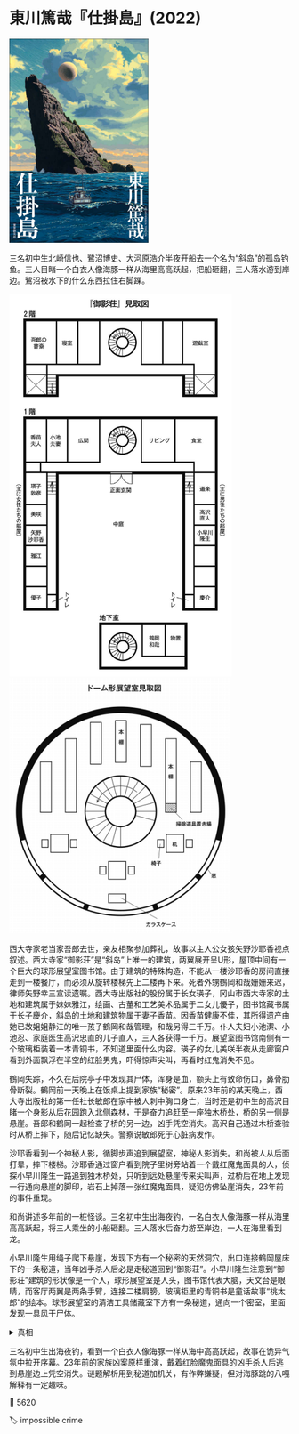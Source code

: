 # 東川篤哉『仕掛島』(2022)

<img src=images/2022_cover.jpg width=250/>

三名初中生北崎信也、鷺沼博史、大河原浩介半夜开船去一个名为“斜岛”的孤岛钓鱼。三人目睹一个白衣人像海豚一样从海里高高跃起，把船砸翻，三人落水游到岸边。鷺沼被水下的什么东西拉住右脚踝。

<img src=images/2022_floor_plan.jpg width=400/>
<img src=images/2022_library.jpg width=400/>

西大寺家老当家吾郎去世，亲友相聚参加葬礼，故事以主人公女孩矢野沙耶香视点叙述。西大寺家“御影荘”是“斜岛”上唯一的建筑，两翼展开呈U形，屋顶中间有一个巨大的球形展望室图书馆。由于建筑的特殊构造，不能从一楼沙耶香的房间直接走到一楼餐厅，而必须从旋转楼梯先上二楼再下来。死者外甥鶴岡和哉姗姗来迟，律师矢野幸三宣读遗嘱。西大寺出版社的股份属于长女瑛子，冈山市西大寺家的土地和建筑属于妹妹雅江，绘画、古董和工艺美术品属于二女儿優子，图书馆藏书属于长子慶介，斜岛的土地和建筑物属于妻子香苗。因香苗健康不佳，其所得遗产由她已故姐姐静江的唯一孩子鶴岡和哉管理，和哉另得三千万。仆人夫妇小池潔、小池忍、家庭医生高沢忠直的儿子直人，三人各获得一千万。展望室图书馆南侧有一个玻璃柜装着一本青铜书，不知道里面什么内容。瑛子的女儿美咲半夜从走廊窗户看到外面飘浮在半空的红脸男鬼，吓得惊声尖叫，再看时红鬼消失不见。

鶴岡失踪，不久在后院亭子中发现其尸体，浑身是血，额头上有致命伤口，鼻骨肋骨断裂。鶴岡前一天晚上在饭桌上提到家族“秘密”。原来23年前的某天晚上，西大寺出版社的第一任社长敏郎在家中被人刺中胸口身亡，当时还是初中生的高沢目睹一个身影从后花园跑入北侧森林，于是奋力追赶至一座独木桥处，桥的另一侧是悬崖。吾郎和鶴岡一起检查了桥的另一边，凶手凭空消失。高沢自己通过木桥查验时从桥上摔下，随后记忆缺失。警察说敏郎死于心脏病发作。

沙耶香看到一个神秘人影，循脚步声追到展望室，神秘人影消失。和尚被人从后面打晕，摔下楼梯。沙耶香通过窗户看到院子里树旁站着一个戴红魔鬼面具的人，侦探小早川隆生一路追到独木桥处，只听到远处悬崖传来尖叫声，过桥后在地上发现一行通向悬崖的脚印，岩石上掉落一张红魔鬼面具，疑犯仿佛坠崖消失，23年前的事件重现。

和尚讲述多年前的一桩怪谈。三名初中生出海夜钓，一名白衣人像海豚一样从海里高高跃起，将三人乘坐的小船砸翻。三人落水后奋力游至岸边，一人在海里看到龙。

小早川隆生用绳子爬下悬崖，发现下方有一个秘密的天然洞穴，出口连接鶴岡屋床下的一条秘道，当年凶手杀人后必是走秘道回到“御影荘”。小早川隆生注意到“御影荘”建筑的形状像是一个人，球形展望室是人头，图书馆代表大脑，天文台是眼睛，而客厅两翼是两条手臂，连接二楼肩膀。玻璃柜里的青铜书是童话故事“桃太郎”的绘本。球形展望室的清洁工具储藏室下方有一条秘道，通向一个密室，里面发现一具风干尸体。

<details><summary>真相</summary>
玻璃柜里的青铜书是机关，可以控制中庭里的大机关书出现或者消失。美咲看到的飘浮红鬼是机关书合并时将鶴岡夹死在书页之间。慶介继承图书馆后可以操纵机关书，他是杀死鶴岡的凶手，动机为复仇。23年前鶴岡和哉杀害敏郎，慶介在高沢前面一路追赶鶴岡，高沢追赶的其实是慶介。鶴岡跑到悬崖边用事先准备的橡胶绳蹦极跳，慶介赶到后抱着鶴岡一起跳下，因为超重二人一起坠入水中，后被橡胶绳拉出水面。鶴岡身着黑衣夜里看不见，三名初中生目睹穿白衣的慶介像海豚一样从水面跃起，其中一人目睹的“海龙”是橡胶绳。慶介落水后淹死，尸体被冲上岸，家人误以为他是杀死敏郎的凶手，所以伪造敏郎心脏病发作。鷺沼博史上岸后失忆，香苗拒绝接受儿子已死的事实，把鷺沼当作慶介抚养，真正的慶介是密室中的风干尸体。鶴岡上岸后沿秘道逃回自己房间。和尚是北崎信也。结尾展望室起火，香苗夫人烧死。
</details>

三名初中生出海夜钓，看到一个白衣人像海豚一样从海中高高跃起，故事在诡异气氛中拉开序幕。23年前的家族凶案原样重演，戴着红脸魔鬼面具的凶手杀人后逃到悬崖边上凭空消失。谜题解析用到秘道加机关，有作弊嫌疑，但对海豚跳的八嘎解释有一定趣味。

:link: 5620

:label: impossible crime
